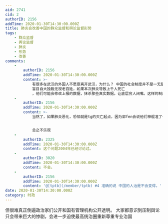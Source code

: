 ```yaml
---
aid: 2741
cid: 2
authorID: 2156
addTime: 2020-01-30T14:30:00.000Z
title: 肺炎会改善中国的群众监督和舆论监督形势
tags:
    - 群众监督
    - 舆论监督
    - 肺炎
    - 形势
    - 改善
comments:
    -
        authorID: 2156
        addTime: 2020-01-30T14:30:00.000Z
        content: >-
            有很多在武汉的外国人不愿意离开武汉，为什么？ 中国的社会制度并不是一无是处的。这次肺炎爆发本质上，是因为统治集团缺乏科学素养
            盲目自大独裁无视老百姓，如果本次肺炎导致上千人死亡
            ，他们可能会修改上报的数据，抹杀那些真实数据。让底层穷人闭嘴。这样的制度是非常糟糕，但和小集团统治的模式关系更近，如果是专家治国，起码预警信息不会被完全无视。
    -
        authorID: 2156
        addTime: 2020-01-30T14:30:00.000Z
        content: >-
            当然了，如果肺炎恶化，恐怕就是tg的灭亡起点，因为郭fen会说他们神棍准了一次。也许海外势力会达成一致。但本国统治内部的矛盾依旧没有完全爆发，还得看经济走势。


            总之不乐观
    -
        authorID: 2325
        addTime: 2020-01-30T14:30:00.000Z
        content: 这个问题2004年已经讨论过。
    -
        authorID: 3020
        addTime: 2020-01-30T14:30:00.000Z
        content: 不会。
    -
        authorID: 2156
        addTime: 2020-01-30T14:30:00.000Z
        content: '@[tptb](/member/tptb) #4 准确的说 中国的人治是不会变得。'
date: 2020-01-30T14:30:00.000Z
category: 时政
---
```


但很难真正倒逼政治家们公开和国有管理机构公开透明。 大家都意识到压制舆论只会带来巨大的惨剧，会进一步迫使最高统治圈重新尊重专业治国
